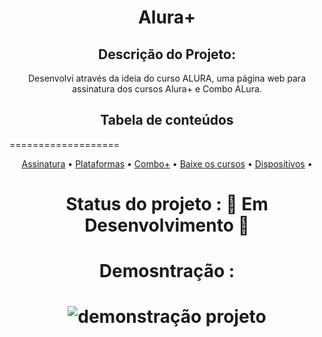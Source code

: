 <h1 align="center">Alura+</h1>
<h2 align="center"> Descrição do Projeto:</h2>
<p align="center">Desenvolvi através da ideia do curso ALURA, uma página web para assinatura dos cursos Alura+ e Combo ALura.</p>

<h2 align="center">Tabela de conteúdos</h2>
===================
<p align="center">
 <a href="#assinatura">Assinatura</a> •
 <a href="#plataformas">Plataformas</a> • 
 <a href="#combo+">Combo+</a> • 
 <a href="#baixe">Baixe os cursos</a> • 
 <a href="#disponivel">Dispositivos</a> • 
</p>

<h1 align="center">Status do projeto : 🚧 Em Desenvolvimento 🚧</h1>

<h1 align="center">Demosntração :

<h1 align="center">
  <img src="./imagens/banner.PNG /" alt="demonstração projeto">
</h1>
